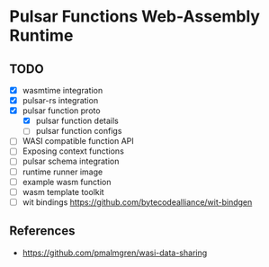 # Pulsar Functions Web-Assembly Runtime

## TODO

- [x] wasmtime integration
- [x] pulsar-rs integration
- [x] pulsar function proto
    - [x] pulsar function details
    - [ ] pulsar function configs
- [ ] WASI compatible function API
- [ ] Exposing context functions
- [ ] pulsar schema integration
- [ ] runtime runner image
- [ ] example wasm function
- [ ] wasm template toolkit
- [ ] wit bindings https://github.com/bytecodealliance/wit-bindgen

## References
- https://github.com/pmalmgren/wasi-data-sharing